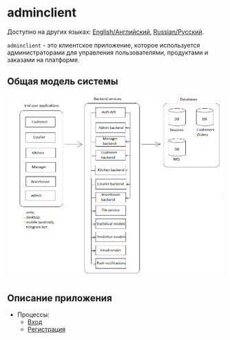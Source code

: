 # adminclient

Доступно на других языках: [English/Английский](adminclient.md), [Russian/Русский](adminclient.ru.md). 

`adminclient` - это клиентское приложение, которое используется администраторами для управления пользователями, продуктами и заказами на платформе.

## Общая модель системы 

![system_overall](../img/system_overall.png)

## Описание приложения

- Процессы:
    - [Вход](../processes/customer/signin.ru.md)
    - [Регистрация](../processes/customer/signup.ru.md)
